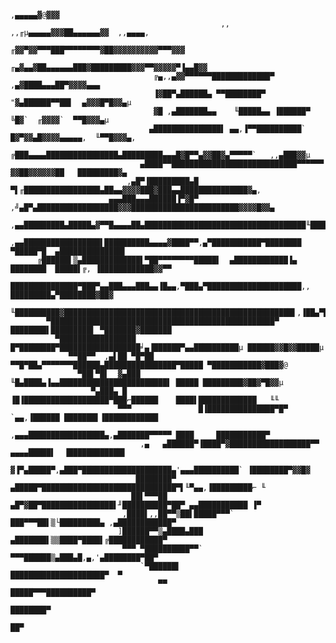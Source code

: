 
     
     
     
     
     
     
     
     
     
                                                                    ,▄▄▄▄▄▓@▓▓▓
                                                   ,,   ,,╓µ▄▄▄▄▄▓▓▓██▄▄▄▄▄▄▓▓  ,,▄▄▄▄,
                                                ╓▓▓▀▓▓▀▀▀███▀▀▀▀▀▀▀▀▓██▓▓▓▓▓▓▓▓▓▓▀▀▀▓▓▓
                                          ╓▄▓▄▄▓██▄▄▄▄▄▄███▓█████████▓▓▓▀▀▓▓▓▓▓▀▐▄▄█▓▓
                                    ╔▄,,▄▓▓▀▀▀▀▀▀█████████████▀      ,▄▓████▄▄▄██▀▓▓▓▓▄▄▄
                                    ▐▓██▀▄██████▄ ▀▀████████▀   "▓▄██████▀▀██▌  ▄▓▓▓█▀█▓▓▄µ
                                    ▓█ ,▄███████▄▄    ╙█████▄▄ ▐██████▀ ╚█▓`  ╓▓▓▓▓`  ▀▀█▓▓▓▄µ
                                   ▄███████████████▌ ▄▄,▐▀▀██████████` █▓▀▓▓▄█▓▓▓▓▄▄▄▄▄,  ╙▀▀█▓▓▓▄,
                                  ╔███▄▄▄▄████████████████▄█████████▄▄▄█▓█▀▀▄▓▓██▓▄▀▀▀▀▀`   ,,▄███▓▓µ
                                 ▄████▀▀████████████████████████████▀▀▀▀▀▀ ▓▓██▓▓▓▓▓▓██   █████████▓▄
                              ,▄█▀▐█████████▄█  ▀▌╓█████████████████▄██▄▄▓▓▓▓███▓███▄▄███████████████▓▄,
                          ▄▄▄███▄▄▄██████▐▀▓█▀ ,╝▄█▀▄██████████████████▓▓▓████████████████████████▓▓▓▓█▓▓▄
                     ,▄▄█████████▄█████▄▓▀▀█▄▄▄▄██▄████████████████████████████████████╙█████████████▓,╙▀▀╝
            ,▄▄█████████████████▌██████████▄▄▄▄▓████▀▀,▄▀███████████▀████████ ▀█████▀█  ▄██████████████▌
          ╔██████▌▒▄█████████████▌▀██▀▀▀▀▀▀▀▀█████▌  ▄████████████▐▄ ████████  █████▌╔, ▐████████████▓▓▀▀
          ███████████████▀███▀▄▄███▄▄▄███▄▄▐█▄▄,▀███▄▀█████████████████████,,  █████████▄▀████████▓██▓
          ╙██████████▓███████████████████████████████████████████████████▌,▐██▄▀█████████████▓██████
            ▀██████████████████████████████████████████████████▀ ████████▌█████████▌ ▀███████▓███████
              ▀█████████████████ █▀████████▀██████████████████╛▄▐██████▀▄▄██████████µ ██████▓▓█▓▓█████µ
                 ▀▀██▀▀  ,▄▌██ ▀█▀██      ▀▀█▀██▄▀▀▀▀▀▀▀██████▄████████████████▀█████ ▀███████████▓███▓@
                   ▀██▌▀█▌  ▓▄███           ╙█▄████▄▐▄▄████████████████████████▌ █████ █████████▓██▓▀█▓▓µ
                      ▀▄███▄ █               ▐█▐███████████████████▀███⌐██████    ████▌█████████████   ╙╙
                            ▀▀▀               █▐███████████████▀█▀ `▄▄,▐██████ ███████▌▐████████████
                                          ,▄▄▄█████████████████▄,▄███████▀▀▀▀▀ ████     ███████████▀
                                 ,▄   ▄██████▀▐████▀▓██████████████████▀▀ ▄▄▄▄█████▌  ▐████████████▌
                                 ▓▐▀▄█████▀,▄███▀████████████████████▄'▄▄▄██████████` ▐████████▀▓▓█▓
                                ████████▀ ▄█████▀██████████████████████████████▀▌╙▀▄▄,▐█████████⌐ ╙
                               ██▌▀▀▀██ ▄█▀▓██▀████████████████▌╜██████████▀██▀ ▄▄███████████ ▐▀
                             ,████▌,,██▀▀▒██▌█████▀▀▀` ███▀▀▀██▌▒└█████████▄ ,▄████████████▀
                            ]██████▀▀▒▄████▄███        ▄███████▌▒▒████▀████▌╔████████████▀
                             ▀▀▀ ▀██████████▀▀`        ▀▀▀██████▒▄███▄█,▄,'▄████████▀██▀
                                 `▀██████▌                   █████████████████████▀  ▀
                                     ▀▀                     █████▀▀▀██████████▀
                                                                    ████████▀
                                                                        ██▀
     
  
